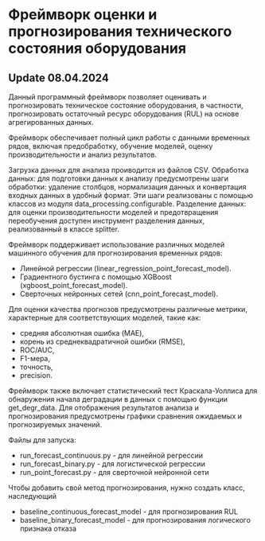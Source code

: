 # Фреймворк оценки и прогнозирования технического состояния оборудования

## Update 08.04.2024

Данный программный фреймворк позволяет оценивать и прогнозировать техническое состояние оборудования, в частности, прогнозировать остаточный ресурс оборудования (RUL) на основе агрегированных данных.

Фреймворк обеспечивает полный цикл работы с данными временных рядов, включая предобработку, обучение моделей, оценку производительности и анализ результатов.

Загрузка данных для анализа проиводится из файлов CSV.
Обработка данных: для подготовки данных к анализу предусмотрены шаги обработки: удаление столбцов, нормализация данных и конвертация входных данных в удобный формат. Эти шаги реализованы с помощью классов из модуля data_processing.configurable. Разделение данных: для оценки производительности моделей и предотвращения переобучения доступен инструмент разделения данных, реализованный в классе splitter.

Фреймворк поддерживает использование различных моделей машинного обучения для прогнозирования временных рядов:
* Линейной регрессии (linear_regression_point_forecast_model).
* Градиентного бустинга с помощью XGBoost (xgboost_point_forecast_model).
* Сверточных нейронных сетей (cnn_point_forecast_model).

Для оценки качества прогнозов предусмотрены различные метрики, характерные для соответствующих моделей, такие как:
* средняя абсолютная ошибка (MAE), 
* корень из среднеквадратичной ошибки (RMSE), 
* ROC/AUC, 
* F1-мера, 
* точность, 
* precision.
  
Фреймворк также включает статистический тест Краскала-Уоллиса для обнаружения начала деградации в данных с помощью функции get_degr_data.
Для отображения результатов анализа и прогнозирования предусмотрены графики сравнения ожидаемых и прогнозируемых значений.

Файлы для запуска:
* run_forecast_continuous.py - для линейной регрессии
* run_forecast_binary.py - для логистической регрессии
* run_point_forecast.py - для сверточной нейронной сети 

Чтобы добавить свой метод прогнозирования, нужно создать класс, наследующий 
* baseline_continuous_forecast_model - для прогнозирования RUL
* baseline_binary_forecast_model - для прогнозирования логического признака отказа
